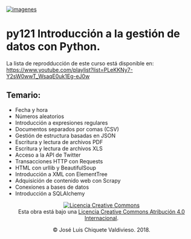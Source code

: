 [![imagenes](imagenes/pythonista.png)](https://pythonista.mx)

# py121 Introducción a la gestión de datos con Python.

La lista de reprodducción de este curso está disponible en:
https://www.youtube.com/playlist?list=PLeKKNy7-Y2sW0wwT_WsaqE0uk1Eg-eJ0w

## Temario:

* Fecha y hora
* Números aleatorios
* Introducción a expresiones regulares
* Documentos separados por comas (CSV)
* Gestión de estructura basadas en JSON
* Escritura y lectura de archivos PDF
* Escritura y lectura de archivos XLS
* Acceso a  la API de Twitter
* Transacciones HTTP con Requests
* HTML con urllib y BeautifulSoup
* Introducción a XML con ElementTree
* Adquisición de contenido web con Scrapy
* Conexiones a bases de datos
* Introducción a SQLAlchemy

<p style="text-align: center"><a rel="license" href="http://creativecommons.org/licenses/by/4.0/"><img alt="Licencia Creative Commons" style="border-width:0" src="https://i.creativecommons.org/l/by/4.0/80x15.png" /></a><br />Esta obra está bajo una <a rel="license" href="http://creativecommons.org/licenses/by/4.0/">Licencia Creative Commons Atribución 4.0 Internacional</a>.</p>
<p style="text-align: center">&copy; José Luis Chiquete Valdivieso. 2018.</p>
